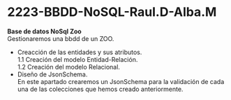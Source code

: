 # 2223-BBDD-NoSQL-Raul.D-Alba.M
**Base de datos NoSql Zoo** <br>
Gestionaremos una bbdd de un ZOO.<br>
 * Creacción de las entidades y sus atributos.<br>
    1.1 Creación del modelo Entidad-Relación.<br>
    1.2 Creación del modelo Relacional.<br>
 * Diseño de JsonSchema.<br>
     En este apartado crearemos un JsonSchema para la validación de cada una de las colecciones que hemos creado anteriormente.<br>
